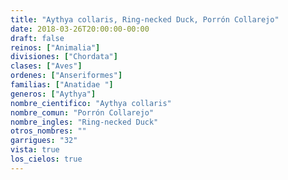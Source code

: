 ```yaml
---
title: "Aythya collaris, Ring-necked Duck, Porrón Collarejo"
date: 2018-03-26T20:00:00-00:00
draft: false
reinos: ["Animalia"]
divisiones: ["Chordata"]
clases: ["Aves"]
ordenes: ["Anseriformes"]
familias: ["Anatidae "]
generos: ["Aythya"]
nombre_cientifico: "Aythya collaris"
nombre_comun: "Porrón Collarejo"
nombre_ingles: "Ring-necked Duck"
otros_nombres: ""
garrigues: "32"
vista: true
los_cielos: true
---
```

